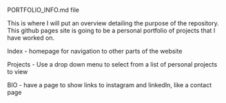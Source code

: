 PORTFOLIO_INFO.md file

This is where I will put an overview detailing the purpose of the repository. 
This github pages site is going to be a personal portfolio of projects that I have worked on.

Index - homepage for navigation to other parts of the website

Projects - Use a drop down menu to select from a list of personal projects to view

BIO - have a page to show links to instagram and linkedIn, like a contact page
